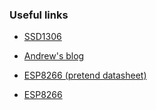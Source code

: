 ### Useful links
* [SSD1306](https://cdn-shop.adafruit.com/datasheets/SSD1306.pdf)
* [Andrew's blog](https://andrewconl.in/blog/2024/microzig-display-driver/)

* [ESP8266 (pretend datasheet)](https://www.espressif.com/sites/default/files/documentation/0a-esp8266ex_datasheet_en.pdf)
* [ESP8266](https://www.espressif.com/sites/default/files/documentation/esp8266-technical_reference_en.pdf)
